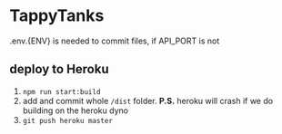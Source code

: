 # TappyTanks

.env.{ENV} is needed to commit files, if API_PORT is not

## deploy to Heroku
1. `npm run start:build`
2. add and commit whole `/dist` folder.
**P.S.** heroku will crash if we do building on the heroku dyno
3. `git push heroku master`
